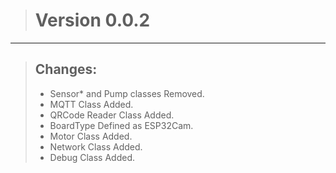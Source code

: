 > # Version 0.0.2
---
> ## Changes:
> - Sensor* and Pump classes Removed.
> - MQTT Class Added.
> - QRCode Reader Class Added.
> - BoardType Defined as ESP32Cam.
> - Motor Class Added.
> - Network Class Added.
> - Debug Class Added.